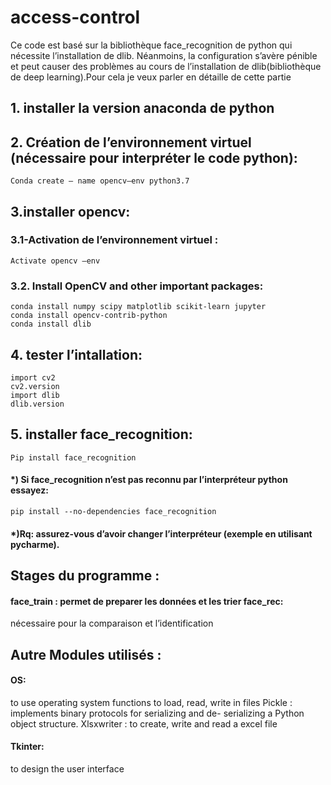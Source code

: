 # access-control

Ce code est basé sur la bibliothèque face_recognition de python qui nécessite l’installation de dlib. Néanmoins, la configuration s’avère pénible et peut causer des problèmes au cours de l’installation de dlib(bibliothèque de deep learning).Pour cela je veux parler en détaille de cette partie

## 1. installer la version anaconda de python



## 2. Création de l’environnement virtuel (nécessaire pour interpréter le code python): 
```
Conda create – name opencv–env python3.7
```

## 3.installer opencv:

### 3.1-Activation de l’environnement virtuel : 
```
Activate opencv –env
``` 
### 3.2. Install OpenCV and other important packages: 
```
conda install numpy scipy matplotlib scikit-learn jupyter 
conda install opencv-contrib-python 
conda install dlib
```

## 4. tester l’intallation: 
```
import cv2
cv2.version
import dlib
dlib.version
```
## 5. installer face_recognition: 
```
Pip install face_recognition 
```
#### *) Si face_recognition n’est pas reconnu par l’interpréteur python essayez: 
```
pip install --no-dependencies face_recognition 
```
#### *)Rq: assurez-vous d’avoir changer l’interpréteur (exemple en utilisant pycharme). 

## Stages du programme :

#### face_train : permet de preparer les données et les trier face_rec: 
nécessaire pour la comparaison et l’identification 

## Autre Modules utilisés :

#### OS: 
to use operating system functions to load, read, write in files Pickle : implements binary protocols for serializing and de- serializing a Python object structure. Xlsxwriter : to create, write and read a excel file

#### Tkinter: 
to design the user interface




